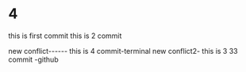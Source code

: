 # 4
this is first commit
this is 2 commit

new conflict------ this is 4 commit-terminal
new conflict2- this is 3 33 commit -github
